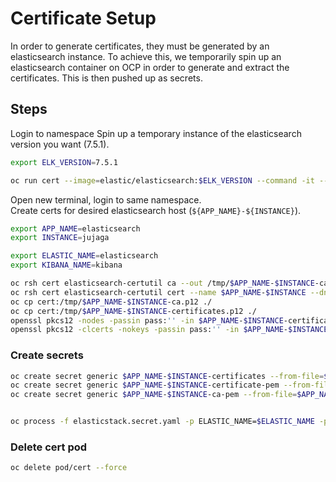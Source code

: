 # Certificate Setup

In order to generate certificates, they must be generated by an elasticsearch instance. To achieve this, we temporarily spin up an elasticsearch container on OCP in order to generate and extract the certificates. This is then pushed up as secrets.

## Steps

Login to namespace
Spin up a temporary instance of the elasticsearch version you want (7.5.1).  

``` bash
export ELK_VERSION=7.5.1

oc run cert --image=elastic/elasticsearch:$ELK_VERSION --command -it --rm --restart=Never -- bash
```

Open new terminal, login to same namespace.  
Create certs for desired elasticsearch host (`${APP_NAME}-${INSTANCE}`).  

``` bash
export APP_NAME=elasticsearch
export INSTANCE=jujaga

export ELASTIC_NAME=elasticsearch
export KIBANA_NAME=kibana

oc rsh cert elasticsearch-certutil ca --out /tmp/$APP_NAME-$INSTANCE-ca.p12 --pass ''
oc rsh cert elasticsearch-certutil cert --name $APP_NAME-$INSTANCE --dns $APP_NAME-$INSTANCE --ca /tmp/$APP_NAME-$INSTANCE-ca.p12 --pass '' --ca-pass '' --out /tmp/$APP_NAME-$INSTANCE-certificates.p12
oc cp cert:/tmp/$APP_NAME-$INSTANCE-ca.p12 ./
oc cp cert:/tmp/$APP_NAME-$INSTANCE-certificates.p12 ./
openssl pkcs12 -nodes -passin pass:'' -in $APP_NAME-$INSTANCE-certificates.p12 -out $APP_NAME-$INSTANCE-certificate.pem
openssl pkcs12 -clcerts -nokeys -passin pass:'' -in $APP_NAME-$INSTANCE-ca.p12 -out $APP_NAME-$INSTANCE-ca.pem
```

### Create secrets

``` bash
oc create secret generic $APP_NAME-$INSTANCE-certificates --from-file=$APP_NAME-$INSTANCE-certificates.p12
oc create secret generic $APP_NAME-$INSTANCE-certificate-pem --from-file=$APP_NAME-$INSTANCE-certificate.pem
oc create secret generic $APP_NAME-$INSTANCE-ca-pem --from-file=$APP_NAME-$INSTANCE-ca.pem


oc process -f elasticstack.secret.yaml -p ELASTIC_NAME=$ELASTIC_NAME -p KIBANA_NAME=$KIBANA_NAME -p INSTANCE=$INSTANCE | oc create -f -
```

### Delete cert pod

``` bash
oc delete pod/cert --force
```
